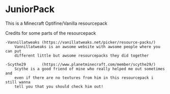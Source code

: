 # JuniorPack
This is a Minecraft Optifine/Vanilla resourcepack

Credits for some parts of the resourcepack

	-Vannillatweaks (https://vanillatweaks.net/picker/resource-packs/)
		Vannillatweaks is an awsome website with awsome people where you can put
		different little but awsome resourcepacks they did together
	
	-Scythe29       (https://www.planetminecraft.com/member/scythe29/)
		Scythe is a good friend of mine who really helped me out sometimes and
		even if there are no textures from him in this resourcepack i still wanna
		tell you that you should check him out!
    
    
